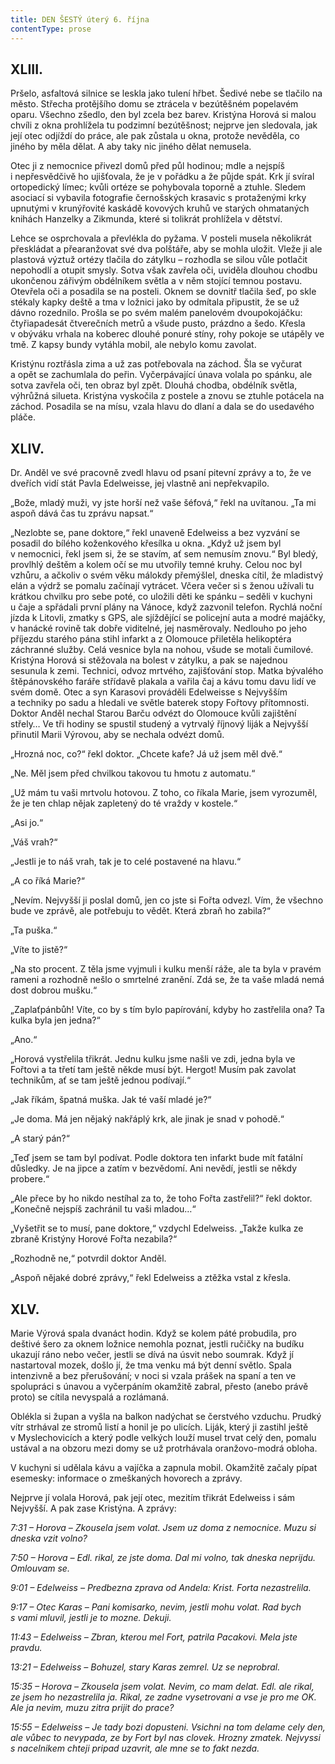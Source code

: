 ```yaml
---
title: DEN ŠESTÝ úterý 6. října
contentType: prose
---
```


## XLIII.

  

Pršelo, asfaltová silnice se leskla jako tulení hřbet. Šedivé nebe se tlačilo na město. Střecha protějšího domu se ztrácela v bezútěšném popelavém oparu. Všechno zšedlo, den byl zcela bez barev. Kristýna Horová si malou chvíli z okna prohlížela tu podzimní bezútěšnost; nejprve jen sledovala, jak její otec odjíždí do práce, ale pak zůstala u okna, protože nevěděla, co jiného by měla dělat. A aby taky nic jiného dělat nemusela.

Otec ji z nemocnice přivezl domů před půl hodinou; mdle a nejspíš i nepřesvědčivě ho ujišťovala, že je v pořádku a že půjde spát. Krk jí svíral ortopedický límec; kvůli ortéze se pohybovala toporně a ztuhle. Sledem asociací si vybavila fotografie černošských krasavic s protaženými krky upnutými v krunýřovité kaskádě kovových kruhů ve starých ohmataných knihách Hanzelky a Zikmunda, které si tolikrát prohlížela v dětství.

Lehce se osprchovala a převlékla do pyžama. V posteli musela několikrát přeskládat a přearanžovat své dva polštáře, aby se mohla uložit. Vleže ji ale plastová výztuž ortézy tlačila do zátylku – rozhodla se silou vůle potlačit nepohodlí a otupit smysly. Sotva však zavřela oči, uviděla dlouhou chodbu ukončenou zářivým obdélníkem světla a v něm stojící temnou postavu. Otevřela oči a posadila se na posteli. Oknem se dovnitř tlačila šeď, po skle stékaly kapky deště a tma v ložnici jako by odmítala připustit, že se už dávno rozednilo. Prošla se po svém malém panelovém dvoupokojáčku: čtyřiapadesát čtverečních metrů a všude pusto, prázdno a šedo. Křesla v obýváku vrhala na koberec dlouhé ponuré stíny, rohy pokoje se utápěly ve tmě. Z kapsy bundy vytáhla mobil, ale nebylo komu zavolat.

Kristýnu roztřásla zima a už zas potřebovala na záchod. Šla se vyčurat a opět se zachumlala do peřin. Vyčerpávající únava volala po spánku, ale sotva zavřela oči, ten obraz byl zpět. Dlouhá chodba, obdélník světla, výhrůžná silueta. Kristýna vyskočila z postele a znovu se ztuhle potácela na záchod. Posadila se na mísu, vzala hlavu do dlaní a dala se do usedavého pláče.

## XLIV.

  

Dr. Anděl ve své pracovně zvedl hlavu od psaní pitevní zprávy a to, že ve dveřích vidí stát Pavla Edelweisse, jej vlastně ani nepřekvapilo.

„Bože, mladý muži, vy jste horší než vaše šéfová,“ řekl na uvítanou. „Ta mi aspoň dává čas tu zprávu napsat.“

„Nezlobte se, pane doktore,“ řekl unaveně Edelweiss a bez vyzvání se posadil do bílého koženkového křesílka u okna. „Když už jsem byl v nemocnici, řekl jsem si, že se stavím, ať sem nemusím znovu.“ Byl bledý, provlhlý deštěm a kolem očí se mu utvořily temné kruhy. Celou noc byl vzhůru, a ačkoliv o svém věku málokdy přemýšlel, dneska cítil, že mladistvý elán a výdrž se pomalu začínají vytrácet. Včera večer si s ženou užívali tu krátkou chvilku pro sebe poté, co uložili děti ke spánku – seděli v kuchyni u čaje a spřádali první plány na Vánoce, když zazvonil telefon. Rychlá noční jízda k Litovli, zmatky s GPS, ale sjíždějící se policejní auta a modré majáčky, v hanácké rovině tak dobře viditelné, jej nasměrovaly. Nedlouho po jeho příjezdu starého pána stihl infarkt a z Olomouce přiletěla helikoptéra záchranné služby. Celá vesnice byla na nohou, všude se motali čumilové. Kristýna Horová si stěžovala na bolest v zátylku, a pak se najednou sesunula k zemi. Technici, odvoz mrtvého, zajišťování stop. Matka bývalého štěpánovského faráře střídavě plakala a vařila čaj a kávu tomu davu lidí ve svém domě. Otec a syn Karasovi prováděli Edelweisse s Nejvyšším a techniky po sadu a hledali ve světle baterek stopy Fořtovy přítomnosti. Doktor Anděl nechal Starou Barču odvézt do Olomouce kvůli zajištění střely… Ve tři hodiny se spustil studený a vytrvalý říjnový liják a Nejvyšší přinutil Marii Výrovou, aby se nechala odvézt domů.

„Hrozná noc, co?“ řekl doktor. „Chcete kafe? Já už jsem měl dvě.“

„Ne. Měl jsem před chvilkou takovou tu hmotu z automatu.“

„Už mám tu vaši mrtvolu hotovou. Z toho, co říkala Marie, jsem vyrozuměl, že je ten chlap nějak zapletený do té vraždy v kostele.“

„Asi jo.“

„Váš vrah?“

„Jestli je to náš vrah, tak je to celé postavené na hlavu.“

„A co říká Marie?“

„Nevím. Nejvyšší ji poslal domů, jen co jste si Fořta odvezl. Vím, že všechno bude ve zprávě, ale potřebuju to vědět. Která zbraň ho zabila?“

„Ta puška.“

„Víte to jistě?“

„Na sto procent. Z těla jsme vyjmuli i kulku menší ráže, ale ta byla v pravém rameni a rozhodně nešlo o smrtelné zranění. Zdá se, že ta vaše mladá nemá dost dobrou mušku.“

„Zaplaťpánbůh! Víte, co by s tím bylo papírování, kdyby ho zastřelila ona? Ta kulka byla jen jedna?“

„Ano.“

„Horová vystřelila třikrát. Jednu kulku jsme našli ve zdi, jedna byla ve Fořtovi a ta třetí tam ještě někde musí být. Hergot! Musím pak zavolat technikům, ať se tam ještě jednou podívají.“

„Jak říkám, špatná muška. Jak té vaší mladé je?“

„Je doma. Má jen nějaký nakřáplý krk, ale jinak je snad v pohodě.“

„A starý pán?“

„Teď jsem se tam byl podívat. Podle doktora ten infarkt bude mít fatální důsledky. Je na jipce a zatím v bezvědomí. Ani nevědí, jestli se někdy probere.“

„Ale přece by ho nikdo nestíhal za to, že toho Fořta zastřelil?“ řekl doktor. „Konečně nejspíš zachránil tu vaši mladou…“

„Vyšetřit se to musí, pane doktore,“ vzdychl Edelweiss. „Takže kulka ze zbraně Kristýny Horové Fořta nezabila?“

„Rozhodně ne,“ potvrdil doktor Anděl.

„Aspoň nějaké dobré zprávy,“ řekl Edelweiss a ztěžka vstal z křesla.

## XLV.

  

Marie Výrová spala dvanáct hodin. Když se kolem páté probudila, pro deštivé šero za oknem ložnice nemohla poznat, jestli ručičky na budíku ukazují ráno nebo večer, jestli se dívá na úsvit nebo soumrak. Když jí nastartoval mozek, došlo jí, že tma venku má být denní světlo. Spala intenzivně a bez přerušování; v noci si vzala prášek na spaní a ten ve spolupráci s únavou a vyčerpáním okamžitě zabral, přesto (anebo právě proto) se cítila nevyspalá a rozlámaná.

Oblékla si župan a vyšla na balkon nadýchat se čerstvého vzduchu. Prudký vítr strhával ze stromů listí a honil je po ulicích. Liják, který ji zastihl ještě v Myslechovicích a který podle velkých louží musel trvat celý den, pomalu ustával a na obzoru mezi domy se už protrhávala oranžovo-modrá obloha.

V kuchyni si udělala kávu a vajíčka a zapnula mobil. Okamžitě začaly pípat esemesky: informace o zmeškaných hovorech a zprávy.

Nejprve jí volala Horová, pak její otec, mezitím třikrát Edelweiss i sám Nejvyšší. A pak zase Kristýna. A zprávy:

_7:31 – Horova – Zkousela jsem volat. Jsem uz doma z nemocnice. Muzu si dneska vzit volno?_

_7:50 – Horova – Edl. rikal, ze jste doma. Dal mi volno, tak dneska neprijdu. Omlouvam se._

_9:01 – Edelweiss – Predbezna zprava od Andela: Krist. Forta nezastrelila._

_9:17 – Otec Karas – Pani komisarko, nevim, jestli mohu volat. Rad bych s vami mluvil, jestli je to mozne. Dekuji._

_11:43 – Edelweiss – Zbran, kterou mel Fort, patrila Pacakovi. Mela jste pravdu._

_13:21 – Edelweiss – Bohuzel, stary Karas zemrel. Uz se neprobral._

_15:35 – Horova – Zkousela jsem volat. Nevim, co mam delat. Edl. ale rikal, ze jsem ho nezastrelila ja. Rikal, ze zadne vysetrovani a vse je pro me OK. Ale ja nevim, muzu zitra prijit do prace?_

_15:55 – Edelweiss – Je tady bozi dopusteni. Vsichni na tom delame cely den, ale vůbec to nevypada, ze by Fort byl nas clovek. Hrozny zmatek. Nejvyssi s nacelnikem chteji pripad uzavrit, ale mne se to fakt nezda._
